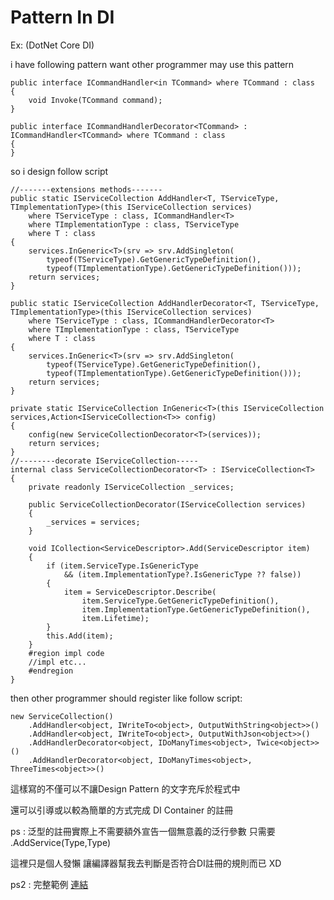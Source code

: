 # Pattern In DI

Ex: \(DotNet Core DI\)

i have following pattern want other programmer may use this pattern

```text
public interface ICommandHandler<in TCommand> where TCommand : class
{
    void Invoke(TCommand command);
}

public interface ICommandHandlerDecorator<TCommand> : ICommandHandler<TCommand> where TCommand : class
{
}
```

so i design follow script

```text
//-------extensions methods-------
public static IServiceCollection AddHandler<T, TServiceType, TImplementationType>(this IServiceCollection services)
    where TServiceType : class, ICommandHandler<T>
    where TImplementationType : class, TServiceType
    where T : class
{
    services.InGeneric<T>(srv => srv.AddSingleton(
        typeof(TServiceType).GetGenericTypeDefinition(),
        typeof(TImplementationType).GetGenericTypeDefinition()));
    return services;
}

public static IServiceCollection AddHandlerDecorator<T, TServiceType, TImplementationType>(this IServiceCollection services)
    where TServiceType : class, ICommandHandlerDecorator<T>
    where TImplementationType : class, TServiceType
    where T : class
{
    services.InGeneric<T>(srv => srv.AddSingleton(
        typeof(TServiceType).GetGenericTypeDefinition(),
        typeof(TImplementationType).GetGenericTypeDefinition()));
    return services;
}

private static IServiceCollection InGeneric<T>(this IServiceCollection services,Action<IServiceCollection<T>> config)
{
    config(new ServiceCollectionDecorator<T>(services));
    return services;
}
//--------decorate IServiceCollection-----
internal class ServiceCollectionDecorator<T> : IServiceCollection<T>
{
    private readonly IServiceCollection _services;

    public ServiceCollectionDecorator(IServiceCollection services)
    {
        _services = services;
    }

    void ICollection<ServiceDescriptor>.Add(ServiceDescriptor item)
    {
        if (item.ServiceType.IsGenericType
            && (item.ImplementationType?.IsGenericType ?? false))
        {
            item = ServiceDescriptor.Describe(
                item.ServiceType.GetGenericTypeDefinition(),
                item.ImplementationType.GetGenericTypeDefinition(),
                item.Lifetime);
        }
        this.Add(item);
    }
    #region impl code
    //impl etc...
    #endregion
}
```

then other programmer should register like follow script:

```text
new ServiceCollection()
    .AddHandler<object, IWriteTo<object>, OutputWithString<object>>()
    .AddHandler<object, IWriteTo<object>, OutputWithJson<object>>()
    .AddHandlerDecorator<object, IDoManyTimes<object>, Twice<object>>()
    .AddHandlerDecorator<object, IDoManyTimes<object>, ThreeTimes<object>>()
```

這樣寫的不僅可以不讓Design Pattern 的文字充斥於程式中

還可以引導或以較為簡單的方式完成 DI Container 的註冊

ps : 泛型的註冊實際上不需要額外宣告一個無意義的泛行參數 只需要 .AddService\(Type,Type\)

這裡只是個人發懶 讓編譯器幫我去判斷是否符合DI註冊的規則而已 XD

ps2 : 完整範例 [連結](https://github.com/dcvsling/CoWorker.HolisticAbstractions)

